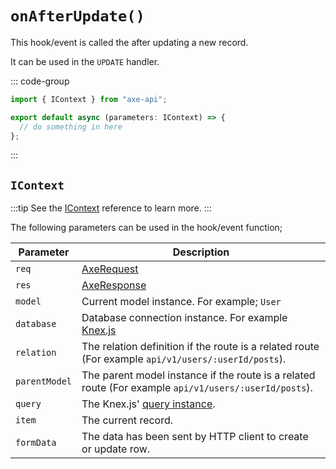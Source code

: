 # `onAfterUpdate()`

This hook/event is called the after updating a new record.

It can be used in the `UPDATE` handler.

::: code-group

```ts [app/v1/Hooks/User/onAfterUpdate.ts]
import { IContext } from "axe-api";

export default async (parameters: IContext) => {
  // do something in here
};
```

:::

## `IContext`

:::tip
See the [IContext](/reference/icontext) reference to learn more.
:::

The following parameters can be used in the hook/event function;

| Parameter     | Description                                                                                                                             |
| ------------- | --------------------------------------------------------------------------------------------------------------------------------------- |
| `req`         | [AxeRequest](/reference/axe-request)                                                                                                    |
| `res`         | [AxeResponse](/reference/axe-response)                                                                                                  |
| `model`       | Current model instance. For example; `User`                                                                                             |
| `database`    | Database connection instance. For example <a href="http://knexjs.org/#Installation-client" target="_blank" rel="noreferrer">Knex.js</a> |
| `relation`    | The relation definition if the route is a related route (For example `api/v1/users/:userId/posts`).                                     |
| `parentModel` | The parent model instance if the route is a related route (For example `api/v1/users/:userId/posts`).                                   |
| `query`       | The Knex.js' <a href="http://knexjs.org/#Builder-wheres" target="_blank" rel="noreferrer">query instance</a>.                           |
| `item`        | The current record.                                                                                                                     |
| `formData`    | The data has been sent by HTTP client to create or update row.                                                                          |
